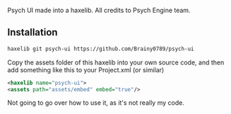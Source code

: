 Psych UI made into a haxelib. All credits to Psych Engine team. 

## Installation

``` bash
haxelib git psych-ui https://github.com/Brainy0789/psych-ui
```

Copy the assets folder of this haxelib into your own source code, and then add something like this to your
Project.xml (or similar)
``` xml
<haxelib name="psych-ui">
<assets path="assets/embed" embed="true"/>
```

Not going to go over how to use it, as it's not really my code.